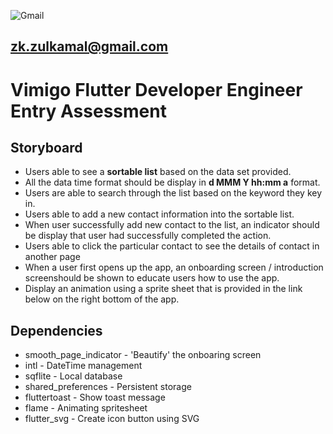 ![Gmail](https://img.shields.io/badge/Gmail-D14836?style=for-the-badge&logo=gmail&logoColor=white)
## zk.zulkamal@gmail.com 

# Vimigo Flutter Developer Engineer Entry Assessment


## Storyboard

- Users able to see a **sortable list** based on the data set provided.
- All the data time format should be display in **d MMM Y hh:mm a** format.
- Users are able to search through the list based on the keyword they key in.
- Users able to add a new contact information into the sortable list.
- When user successfully add new contact to the list, an indicator should be display that user had successfully completed the action.
- Users able to click the particular contact to see the details of contact in another page
- When a user first opens up the app, an onboarding screen / introduction screenshould be shown to educate users how to use the app.
- Display an animation using a sprite sheet that is provided in the link below on the right bottom of the app.

## Dependencies
- smooth_page_indicator - 'Beautify' the onboaring screen
- intl - DateTime management
- sqflite - Local database
- shared_preferences - Persistent storage
- fluttertoast - Show toast message
- flame - Animating spritesheet
- flutter_svg - Create icon button using SVG
